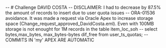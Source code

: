-- # Challenge DAVID COSTA
-- DISCLAIMER: I had to decrease by 87.5% the amount of records to insert due to user quota issues
--             ORA-01536 avoidance. 
               It was made a request via Oracle Apex to increase storage space (Change_request_approved_DavidCosta.eml).
               Even with 100MB storage is not enought for 1M records in the table item_loc_soh 
-- select bytes,max_bytes, max_bytes-bytes dif_free from user_ts_quotas;
-- COMMITS IN 'my' APEX ARE AUTOMATIC
